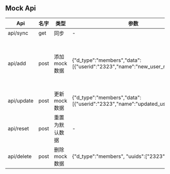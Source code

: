 ## Mock Api


| Api | 名字 | 类型       | 参数                                                                          | 说明                             |
| --- |---|----------|-----------------------------------------------------------------------------|--------------------------------|
|api/sync| get | 同步       | -                                                                           ||
|api/add| post | 添加mock数据 | {"d_type":"members","data": [{"userid":"2323","name":"new_user_name"}]}     | `d_type` : members, departments。members与 `userid` 关联. departments 与`id` 关联|
|api/update| post | 更新mock数据 | {"d_type":"members","data": [{"userid":"2323","name":"updated_user_name"}]} | 同上                             |
|api/reset| post | 重置为默认数据  | -                                                                           ||
|api/delete| post | 删除mock数据 | {"d_type":"members", "uuids":["2323", "2324"]}                                 ||
